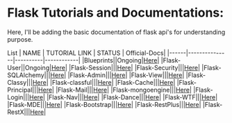 # Flask Tutorials and Documentations:
Here, I'll be adding the basic documentation of flask api's for understanding purpose. 

List
| NAME | TUTORIAL LINK | STATUS | Official-Docs|
|------|---------------|----------|------------|
|Blueprints||Ongoing|[Here](https://exploreflask.com/en/latest/blueprints.html)|
|Flask-User||Ongoing|[Here](https://flask-user.readthedocs.io/en/latest/)|
|Flask-Session|||[Here](https://flask-session.readthedocs.io/en/latest/)|
|Flask-Security|||[Here](https://flask-security-too.readthedocs.io/en/stable/index.html)|
|Flask-SQLAlchemy|||[Here](https://flask-sqlalchemy.palletsprojects.com/en/2.x/)|
|Flask-Admin|||[Here](https://flask-admin.readthedocs.io/en/latest/)|
|Flask-View|||[Here](https://flask.palletsprojects.com/en/1.1.x/tutorial/views/)|
|Flask-Classy|||[Here](https://pythonhosted.org/Flask-Classy/)|
|Flask-classful|||[Here](http://flask-classful.teracy.org/)|
|Flask-Cache|||[Here](https://pythonhosted.org/Flask-Cache/)|
|Flask-Principal|||[Here](https://pythonhosted.org/Flask-Principal/)|
|Flask-Mail|||[Here](https://pypi.org/project/Flask-Mail/)|
|Flask-mongoengine|||[Here](https://github.com/mongoengine/flask-mongoengine)|
|Flask-Login|||[Here](https://flask-login.readthedocs.io/en/latest/)|
|Flask-Nav|||[Here](https://pythonhosted.org/flask-nav/)|
|Flask-Dance|||[Here](https://flask-dance.readthedocs.io/en/latest/)|
|Flask-WTF|||[Here](https://flask-wtf.readthedocs.io/en/stable/)|
|Flask-MDE|||[Here](https://flask-mde.readthedocs.io/en/latest/)|
|Flask-Bootstrap|||[Here](https://pythonhosted.org/Flask-Bootstrap/)|
|Flask-RestPlus|||[Here](https://flask-restplus.readthedocs.io/en/stable/)|
|Flask-RestX|||[Here](https://flask-restx.readthedocs.io/en/latest/)|
